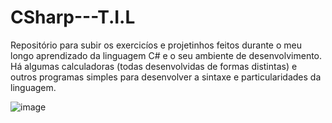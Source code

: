 # CSharp---T.I.L

Repositório para subir os exercicíos e projetinhos feitos durante o meu longo aprendizado da linguagem C# e o seu ambiente de desenvolvimento. 
Há algumas calculadoras (todas desenvolvidas de formas distintas) e outros programas simples para desenvolver a sintaxe e particularidades da linguagem. 

![image](https://user-images.githubusercontent.com/91551542/235166768-44860d5e-5ada-492a-8b54-14b6a672634e.png)


